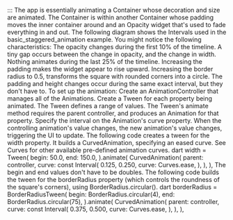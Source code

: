 :::
The app is essentially animating a Container whose
decoration and size are animated. The Container
is within another Container whose padding moves the
inner container around and an Opacity widget that's
used to fade everything in and out.
The following diagram shows the Intervals used in the
basic_staggered_animation example.
You might notice the following characteristics:
The opacity changes during the first 10% of the timeline.
A tiny gap occurs between the change in opacity,
  and the change in width.
Nothing animates during the last 25% of the timeline.
Increasing the padding makes the widget appear to rise upward.
Increasing the border radius to 0.5,
  transforms the square with rounded corners into a circle.
The padding and height changes occur during
  the same exact interval, but they don't have to.
To set up the animation:
Create an AnimationController that manages all of the
  Animations.
Create a Tween for each property being animated.
The Tween defines a range of values.
The Tween's animate method requires the
    parent controller, and produces an Animation
    for that property.
Specify the interval on the Animation's curve property.
When the controlling animation's value changes,
the new animation's value changes, triggering the UI to update.
The following code creates a tween for the width property.
It builds a CurvedAnimation,
specifying an eased curve. See Curves for
other available pre-defined animation curves.
dart
width = Tween(
  begin: 50.0,
  end: 150.0,
).animate(
  CurvedAnimation(
    parent: controller,
    curve: const Interval(
      0.125,
      0.250,
      curve: Curves.ease,
    ),
  ),
),
The begin and end values don't have to be doubles.
The following code builds the tween for the borderRadius property
(which controls the roundness of the square's corners),
using BorderRadius.circular().
dart
borderRadius = BorderRadiusTween(
  begin: BorderRadius.circular(4),
  end: BorderRadius.circular(75),
).animate(
  CurvedAnimation(
    parent: controller,
    curve: const Interval(
      0.375,
      0.500,
      curve: Curves.ease,
    ),
  ),
),
